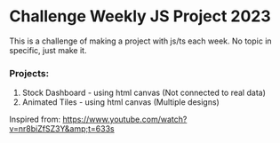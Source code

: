# Challenge Weekly JS Project 2023
This is a challenge of making a project with js/ts each week. 
No topic in specific, just make it.

### Projects:
1. Stock Dashboard - using html canvas (Not connected to real data)
2. Animated Tiles - using html canvas (Multiple designs)

Inspired from: https://www.youtube.com/watch?v=nr8biZfSZ3Y&amp;t=633s
